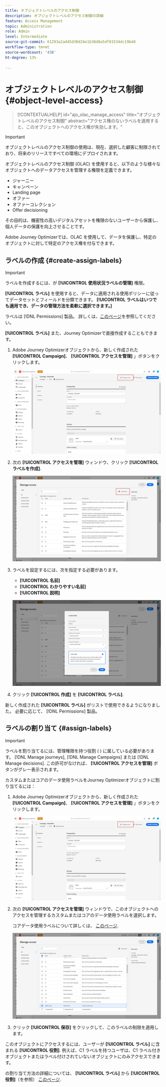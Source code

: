 ```yaml
---
title: オブジェクトレベルのアクセス制御
description: オブジェクトレベルのアクセス制御の詳細
feature: Access Management
topic: Administration
role: Admin
level: Intermediate
source-git-commit: 61293a2ad45d30d24e1b38d8a5df81534dc19b40
workflow-type: tm+mt
source-wordcount: '438'
ht-degree: 13%

---
```


# オブジェクトレベルのアクセス制御 {#object-level-access}

>[!CONTEXTUALHELP]
>id="ajo_olac_manage_access"
>title="オブジェクトレベルのアクセス制御"
>abstract="アクセス権のないラベルを適用すると、このオブジェクトへのアクセス権が失効します。"

>[!IMPORTANT]
>
>オブジェクトレベルのアクセス制御の使用は、現在、選択した顧客に制限されており、将来のリリースですべての環境にデプロイされます。

オブジェクトレベルのアクセス制御 (OLAC) を使用すると、以下のような様々なオブジェクトへのデータアクセスを管理する権限を定義できます。

* ジャーニー
* キャンペーン
* Landing page
* オファー
* オファーコレクション
* Offer decisioning

その目的は、機密性の高いデジタルアセットを権限のないユーザーから保護し、個人データの保護を向上させることです。

Adobe Journey Optimizerでは、OLAC を使用して、データを保護し、特定のオブジェクトに対して特定のアクセス権を付与できます。

## ラベルの作成 {#create-assign-labels}

>[!IMPORTANT]
>
>ラベルを作成するには、が **[!UICONTROL 使用状況ラベルの管理]** 権限。

**[!UICONTROL ラベル]** を使用すると、データに適用される使用ポリシーに従ってデータセットとフィールドを分類できます。 **[!UICONTROL ラベルはいつでも適用でき、データの管理方法を柔軟に選択できます。]**

ラベルは [!DNL Permissions] 製品。 詳しくは、[このページ](https://experienceleague.adobe.com/docs/experience-platform/access-control/abac/permissions-ui/labels.html)を参照してください。

**[!UICONTROL ラベル]** また、Journey Optimizerで直接作成することもできます。

1. Adobe Journey Optimizerオブジェクトから、新しく作成された **[!UICONTROL Campaign]**、 **[!UICONTROL アクセスを管理]** 」ボタンをクリックします。

   ![](assets/olac_1.png)

1. 次の **[!UICONTROL アクセスを管理]** ウィンドウ、クリック **[!UICONTROL ラベルを作成]**.

   ![](assets/olac_2.png)

1. ラベルを設定するには、次を指定する必要があります。
   * **[!UICONTROL 名前]**
   * **[!UICONTROL わかりやすい名前]**
   * **[!UICONTROL 説明]**

   ![](assets/olac_3.png)

1. クリック **[!UICONTROL 作成]** を **[!UICONTROL ラベル]**.

新しく作成された **[!UICONTROL ラベル]** がリストで使用できるようになりました。 必要に応じて、 [!DNL Permissions] 製品。

## ラベルの割り当て {#assign-labels}

>[!IMPORTANT]
>
>ラベルを割り当てるには、管理権限を持つ役割 ( ) に属している必要があります。 [!DNL Manage journeys], [!DNL Manage Campaigns] または [!DNL Manage decisions]. この許可がなければ、 **[!UICONTROL アクセスを管理]** ボタンがグレー表示されます。

カスタムまたはコアのデータ使用ラベルをJourney Optimizerオブジェクトに割り当てるには：

1. Adobe Journey Optimizerオブジェクトから、新しく作成された **[!UICONTROL Campaign]**、 **[!UICONTROL アクセスを管理]** 」ボタンをクリックします。

   ![](assets/olac_1.png)

1. 次の **[!UICONTROL アクセスを管理]** ウィンドウで、このオブジェクトへのアクセスを管理するカスタムまたはコアのデータ使用ラベルを選択します。

   コアデータ使用ラベルについて詳しくは、 [このページ](https://experienceleague.adobe.com/docs/experience-platform/data-governance/labels/reference.html?lang=ja).

   ![](assets/olac_4.png)

1. クリック **[!UICONTROL 保存]** をクリックして、このラベルの制限を適用します。

このオブジェクトにアクセスするには、ユーザーが **[!UICONTROL ラベル]** に含まれる **[!UICONTROL 役割]**.
例えば、C1 ラベルを持つユーザは、C1 ラベル付きオブジェクトまたはラベル付けされていないオブジェクトにのみアクセスできます。

の割り当て方法の詳細については、 **[!UICONTROL ラベル]** から **[!UICONTROL 役割]**（を参照） [このページ](https://experienceleague.adobe.com/docs/experience-platform/access-control/abac/permissions-ui/permissions.html?lang=en#manage-labels-for-a-role).



